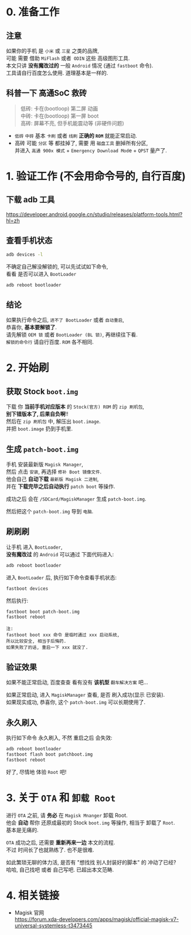 # 0. 准备工作
## 注意
如果你的手机 是 `小米` 或 `三星` 之类的品牌,  
可能 需要 借助 `MiFlash` 或者` ODIN` 这些 高级图形工具.  
本文只讲 **没有魔改过的** 一般 `Android` 情况 (通过 `fastboot` 命令).  
工具请自行百度怎么使用. 道理基本是一样的.

## 科普一下 高通SoC 救砖
> 低砖: 卡在(bootloop) 第二屏 动画  
> 中砖: 卡在(bootloop) 第一屏 boot  
> 高砖: 屏幕不亮, 但手机能震动等 (非硬件问题)  

- `低砖` `中砖` 基本 `卡刷` 或者 `线刷` **正确的 `ROM`** 就能正常启动.
- 高砖 可能 `分区` 等 都挂掉了, 需要 用 `磁盘工具` 删掉所有分区,  
  并进入 `高通 900x 模式` + `Emergency Download Mod`e + `QPST` 量产了.

# 1. 验证工作 (不会用命令号的, 自行百度)
## 下载 adb 工具
https://developer.android.google.cn/studio/releases/platform-tools.html?hl=zh

## 查看手机状态
``` bash
adb devices -l
```

不确定自己解没解锁的, 可以先试试如下命令,  
看看 是否可以进入 `BootLoader`
``` bash
adb reboot bootloader
```

## 结论
如果执行命令之后, `进不了 BootLoader` 或者 `自动重启`,  
恭喜你, **基本要解锁了**.   
请先解锁 `OEM 锁` 或者 `BootLoader (BL 锁)`, 再继续往下看.  
`解锁的命令行` 请自行百度. `ROM` 各不相同.  

# 2. 开始刷
## 获取 Stock `boot.img`
下载 你 **当前手机对应版本** 的 `Stock(官方) ROM` 的 `zip 刷机包`,  
**别下错版本了, 后果自负啊**!!  
然后在 `zip 刷机包` 中, 解压出 `boot.image`.  
并把 `boot.image` 扔到手机里.

## 生成 `patch-boot.img`
手机 安装最新版 `Magisk Manager`,  
然后 点击 `安装`, 再选择 `修补 Boot 镜像文件`.  
他会自己 **自动下载** `最新版 Magisk 二进制`,  
并在 **下载完毕之后自动执行** `patch boot` 等操作.

成功之后 会在 `/SDCard/MagiskManager` 生成 `patch-boot.img`.

然后把这个 `patch-boot.img` 导到 `电脑`.

## 刷刷刷
让手机 进入 `BootLoader`,  
**没有魔改过** 的 `Android` 可以通过 下面代码进入:
``` bash
adb reboot bootloader
```

进入 `BootLoader` 后, 执行如下命令查看手机状态:
``` bash
fastboot devices
```

然后执行:
``` bash
fastboot boot patch-boot.img
fastboot reboot
```

``` text
注: 
fastboot boot xxx 命令 是临时通过 xxx 启动系统, 
所以比较安全, 相当于后悔药. 
如果失败了的话, 重启一下 xxx 就没了.
```

## 验证效果
如果不能正常启动, 百度查查 看有没有 **该机型** `翻车解决方案` 吧...  

如果正常启动, 进入 `MagiskManager` 查看, 是否 刷入成功(显示 已安装).  
如果现实成功, 恭喜你, 这个 `patch-boot.img` 可以长期使用了.

## 永久刷入
执行如下命令 永久刷入, 不然 重启之后 会失效:
``` bash
adb reboot bootloader
fastboot flash boot patchboot.img
fastboot reboot
```

好了, 尽情地 体验 `Root` 吧!

# 3. 关于 `OTA` 和 `卸载 Root`
进行 `OTA` 之前, 请 **务必** 在 `Magisk Mnanger` 卸载 Root.  
他会 **自动** 帮你 还原成最初的 Stock `boot.img` 等操作, 相当于 卸载了 `Root`.  
基本是无痛的.  

`OTA` 成功之后, 还需要 **重新再来一边** 本文的流程.  
不过 时间长了也就熟练了. 也不是很难.

如此繁琐无聊的体力活, 是否有 "想找找 别人封装好的脚本" 的 冲动了已经?  
哈哈, 自己找吧 或者 自己写吧. 已超出本文范畴.

# 4. 相关链接
- Magisk 官网  
https://forum.xda-developers.com/apps/magisk/official-magisk-v7-universal-systemless-t3473445
